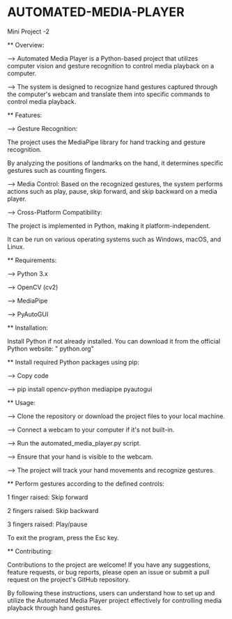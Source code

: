 # AUTOMATED-MEDIA-PLAYER
Mini Project -2

** Overview:

--> Automated Media Player is a Python-based project that utilizes computer vision and gesture recognition to control media playback on a computer.

--> The system is designed to recognize hand gestures captured through the computer's webcam and translate them into specific commands to control media playback.

** Features:

--> Gesture Recognition:

 The project uses the MediaPipe library for hand tracking and gesture recognition.

By analyzing the positions of landmarks on the hand, it determines specific gestures such as counting fingers.

--> Media Control: Based on the recognized gestures, the system performs actions such as play, pause, skip forward, and skip backward on a media player.

--> Cross-Platform Compatibility: 

The project is implemented in Python, making it platform-independent. 

It can be run on various operating systems such as Windows, macOS, and Linux.

** Requirements:

--> Python 3.x

--> OpenCV (cv2)

--> MediaPipe

--> PyAutoGUI

** Installation:

Install Python if not already installed. You can download it from the official Python website: " python.org" 

** Install required Python packages using pip:

--> Copy code

--> pip install opencv-python mediapipe pyautogui

** Usage:

--> Clone the repository or download the project files to your local machine.

--> Connect a webcam to your computer if it's not built-in.

--> Run the automated_media_player.py script.

--> Ensure that your hand is visible to the webcam. 

--> The project will track your hand movements and recognize gestures.

** Perform gestures according to the defined controls:

1 finger raised: Skip forward

2 fingers raised: Skip backward

3 fingers raised: Play/pause

To exit the program, press the Esc key.

** Contributing:

Contributions to the project are welcome! If you have any suggestions, feature requests, or bug reports, please open an issue or submit a pull request on the project's GitHub repository.

By following these instructions, users can understand how to set up and utilize the Automated Media Player project effectively for controlling media playback through hand gestures.
